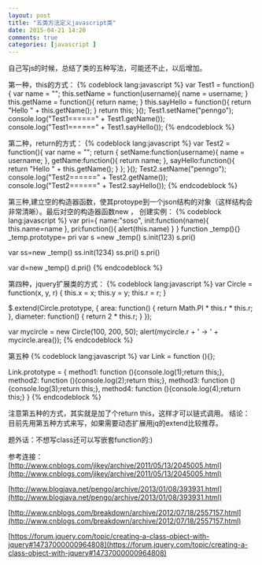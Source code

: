 ```yaml
---
layout: post
title: "五类方法定义javascript类"
date: 2015-04-21 14:20
comments: true
categories: [javascript ]
---
```

自己写js的时候，总结了类的五种写法，可能还不止，以后增加。
<!--more-->

第一种，this的方式：
{% codeblock lang:javascript %}
    var Test1 = function(){
        var name = "";
        this.setName = function(username){
            name = username;
        }
        this.getName = function(){
            return name;
        }
        this.sayHello = function(){
            return "Hello " + this.getName();
        }
        return this;
    }();
    Test1.setName("penngo");
    console.log("Test1======" + Test1.getName());
    console.log("Test1======" + Test1.sayHello());
{% endcodeblock %}

第二种，return的方式：
{% codeblock lang:javascript %}
    var Test2 = function(){
        var name = "";
        return {
            setName:function(username){
                name = username;
            },
            getName:function(){
                return name;
            },
            sayHello:function(){
                return "Hello " + this.getName();
            }
        };
    }();
    Test2.setName("penngo");
    console.log("Test2======" + Test2.getName());
    console.log("Test2======" + Test2.sayHello());
{% endcodeblock %}

第三种,建立空的构造器函数，使其protoype到一个json结构的对象（这样结构会非常清晰）。最后对空的构造器函数new ， 创建实例：
{% codeblock lang:javascript %}
var pri={
    name:"soso",
    init:function(name){
        this.name=name
    },
    pri:function(){
        alert(this.name)
    }
} 
function _temp(){}
_temp.prototype= pri
var s =new _temp()
s.init(123)
s.pri()
      
var ss=new _temp()
ss.init(1234)
ss.pri()
s.pri()
      
  
var d=new _temp()
d.pri()
{% endcodeblock %}

第四种，jquery扩展类的方式：
{% codeblock lang:javascript %}
var Circle = function(x, y, r) {
      this.x = x;
      this.y = y;
      this.r = r;
}

$.extend(Circle.prototype, {
      area: function() {
            return Math.PI * this.r * this.r;
      },
      diameter: function() {
            return 2 * this.r;
      }
});

var mycircle = new Circle(100, 200, 50);
alert(mycircle.r + ' -> ' + mycircle.area());
{% endcodeblock %}


第五种
{% codeblock lang:javascript %}
var Link = function (){};

Link.prototype = {
    method1: function (){console.log(1);return this;},
    method2: function (){console.log(2);return this;},
    method3: function (){console.log(3);return this;},
    method4: function (){console.log(4);return this;}
}
{% endcodeblock %}

注意第五种的方式，其实就是加了个return this，这样才可以链式调用。
结论：目前先用第五种方式来写，如果需要动态扩展用jq的extend比较推荐。

题外话：不想写class还可以写嵌套function的:)

参考连接：
[http://www.cnblogs.com/jikey/archive/2011/05/13/2045005.html](http://www.cnblogs.com/jikey/archive/2011/05/13/2045005.html)

[http://www.blogjava.net/pengo/archive/2013/01/08/393931.html](http://www.blogjava.net/pengo/archive/2013/01/08/393931.html)

[http://www.cnblogs.com/breakdown/archive/2012/07/18/2557157.html](http://www.cnblogs.com/breakdown/archive/2012/07/18/2557157.html)

[https://forum.jquery.com/topic/creating-a-class-object-with-jquery#14737000000964808](https://forum.jquery.com/topic/creating-a-class-object-with-jquery#14737000000964808)

